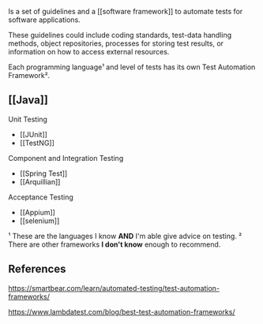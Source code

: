 Is a sеt of guidelines and a [[software framework]] to automate tеsts for softwarе applications.

These guidelines could include coding standards, test-data handling methods, object repositories, processes for storing test results, or information on how to access external resources.

Each programming language¹ and level of tests has its own Test Automation Framework².

## [[Java]]

Unit Testing
- [[JUnit]]
- [[TestNG]]

Component and Integration Testing
- [[Spring Test]]
- [[Arquillian]]

Acceptance Testing
- [[Appium]]
- [[selenium]]

¹ These are the languages I know **AND** I'm able give advice on testing.
² There are other frameworks **I don't know** enough to recommend.

## References

https://smartbear.com/learn/automated-testing/test-automation-frameworks/

https://www.lambdatest.com/blog/best-test-automation-frameworks/
